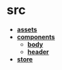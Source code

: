 <!-- generated by markdown-notes-tree -->

# src

<!-- optional markdown-notes-tree directory description starts here -->

<!-- optional markdown-notes-tree directory description ends here -->

- [**assets**](assets)
- [**components**](components)
    - [**body**](components/body)
    - [**header**](components/header)
- [**store**](store)
